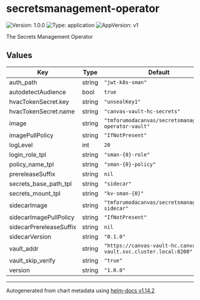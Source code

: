 # secretsmanagement-operator

![Version: 1.0.0](https://img.shields.io/badge/Version-1.0.0-informational?style=flat-square) ![Type: application](https://img.shields.io/badge/Type-application-informational?style=flat-square) ![AppVersion: v1](https://img.shields.io/badge/AppVersion-v1-informational?style=flat-square)

The Secrets Management Operator

## Values

| Key | Type | Default | Description |
|-----|------|---------|-------------|
| auth_path | string | `"jwt-k8s-sman"` |  |
| autodetectAudience | bool | `true` |  |
| hvacTokenSecret.key | string | `"unsealKey1"` |  |
| hvacTokenSecret.name | string | `"canvas-vault-hc-secrets"` |  |
| image | string | `"tmforumodacanvas/secretsmanagement-operator-vault"` |  |
| imagePullPolicy | string | `"IfNotPresent"` |  |
| logLevel | int | `20` |  |
| login_role_tpl | string | `"sman-{0}-role"` |  |
| policy_name_tpl | string | `"sman-{0}-policy"` |  |
| prereleaseSuffix | string | `nil` |  |
| secrets_base_path_tpl | string | `"sidecar"` |  |
| secrets_mount_tpl | string | `"kv-sman-{0}"` |  |
| sidecarImage | string | `"tmforumodacanvas/secretsmanagement-sidecar"` |  |
| sidecarImagePullPolicy | string | `"IfNotPresent"` |  |
| sidecarPrereleaseSuffix | string | `nil` |  |
| sidecarVersion | string | `"0.1.0"` |  |
| vault_addr | string | `"https://canvas-vault-hc.canvas-vault.svc.cluster.local:8200"` |  |
| vault_skip_verify | string | `"true"` |  |
| version | string | `"1.0.0"` |  |

----------------------------------------------
Autogenerated from chart metadata using [helm-docs v1.14.2](https://github.com/norwoodj/helm-docs/releases/v1.14.2)
